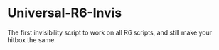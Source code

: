 # Universal-R6-Invis
The first invisibility script to work on all R6 scripts, and still make your hitbox the same.
